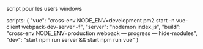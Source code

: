 script pour les users windows

scripts: {
  "vue": "cross-env NODE_ENV=development pm2 start -n vue-client webpack-dev-server -f",
  "server": "nodemon index.js",
  "build": "cross-env NODE_ENV=production webpack — progress — hide-modules",
  "dev": "start npm run server && start npm run vue"
}

